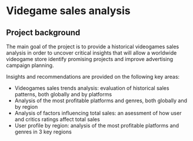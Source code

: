 # Videgame sales analysis
## Project background

The main goal of the project is to provide a historical videogames sales analysis in order to uncover critical insights that will allow a worldwide videogame store identify promising projects and improve advertising campaign planning.

Insights and recommendations are provided on the following key areas:
- Videogames sales trends analysis: evaluation of historical sales patterns, both globally and by platforms
- Analysis of the most profitable platforms and genres, both globally and by region
- Analysis of factors influencing total sales: an asessment of how user and critics ratings affect total sales
- User profile by region: analysis of the most profitable platforms and genres in 3 key regions
